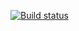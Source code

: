 [![Build status](https://ci.appveyor.com/api/projects/status/lu6exnca0j0j2q2h/branch/master?svg=true)](https://ci.appveyor.com/project/Nezumi-sama/taproject-04/branch/master)
